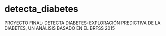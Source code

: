 # detecta_diabetes
PROYECTO FINAL: DETECTA DIABETES: EXPLORACIÓN PREDICTIVA DE LA DIABETES, UN ANÁLISIS BASADO EN EL BRFSS 2015
